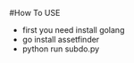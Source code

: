 #How To USE
- first you need install golang<br>
- go install assetfinder<br>
- python run subdo.py<br>

